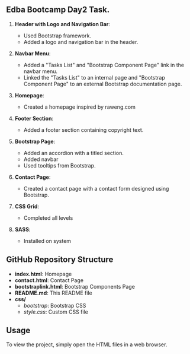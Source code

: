 ## Edba Bootcamp Day2 Task.

1. **Header with Logo and Navigation Bar**: 
   - Used Bootstrap framework.
   - Added a logo and navigation bar in the header.

2. **Navbar Menu**:
   - Added a "Tasks List" and "Bootstrap Component Page" link in the navbar menu.
   - Linked the "Tasks List" to an internal page and "Bootstrap Component Page" to an external Bootstrap documentation page.

3. **Homepage**:
   - Created a homepage inspired by raweng.com
4. **Footer Section**:
   - Added a footer section containing copyright text.

5. **Bootstrap Page**:
   - Added an accordion with a titled section.
   - Added navbar
   - Used tooltips from Bootstrap.

6. **Contact Page**:
   - Created a contact page with a contact form designed using Bootstrap.

7. **CSS Grid**:
   - Completed all levels

8. **SASS**:
   - Installed on system

## GitHub Repository Structure

- **index.html**: Homepage
- **contact.html**: Contact Page
- **bootstraplink.html**: Bootstrap Components Page
- **README.md**: This README file
- **css/**
  - *bootstrap*: Bootstrap CSS
  - *style.css*: Custom CSS file


## Usage

To view the project, simply open the HTML files in a web browser.


